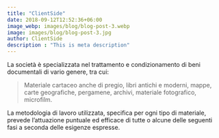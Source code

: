 ```yaml
---
title: "ClientSide"
date: 2018-09-12T12:52:36+06:00
image_webp: images/blog/blog-post-3.webp
image: images/blog/blog-post-3.jpg
author: ClientSide
description : "This is meta description"
---
```


La società è specializzata nel trattamento e condizionamento di beni documentali di vario genere, tra cui:

> Materiale cartaceo anche di pregio, libri antichi e moderni, mappe, carte geografiche, pergamene, archivi, materiale fotografico, microfilm.

La metodologia di lavoro utilizzata, specifica per ogni tipo di materiale, prevede l’attuazione puntuale ed efficace di tutte o alcune delle seguenti fasi a seconda delle esigenze espresse.
